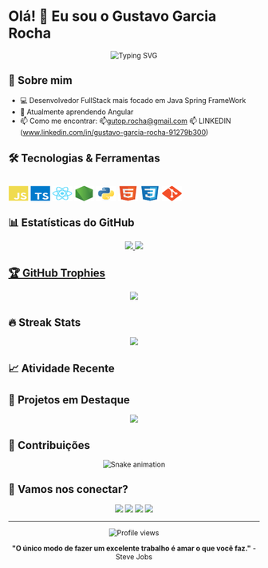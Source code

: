 # Olá! 👋 Eu sou o Gustavo Garcia Rocha

<div align="center">
  
![Typing SVG](https://readme-typing-svg.herokuapp.com/?color=00bfbf&size=35&center=true&vCenter=true&width=1000&lines=Bem-vindo+ao+meu+perfil!;Desenvolvedor+apaixonado+por+tecnologia;Sempre+aprendendo+algo+novo;Vamos+construir+o+futuro+juntos!)

</div>

## 🚀 Sobre mim

- 💻 Desenvolvedor FullStack mais focado em Java Spring FrameWork
- 🌱 Atualmente aprendendo Angular
- 📫 Como me encontrar: 📫gutop.rocha@gmail.com 📫 LINKEDIN (www.linkedin.com/in/gustavo-garcia-rocha-91279b300)

## 🛠️ Tecnologias & Ferramentas

<div style="display: inline_block"><br>
  <img align="center" alt="JavaScript" height="30" width="40" src="https://raw.githubusercontent.com/devicons/devicon/master/icons/javascript/javascript-plain.svg">
  <img align="center" alt="TypeScript" height="30" width="40" src="https://raw.githubusercontent.com/devicons/devicon/master/icons/typescript/typescript-plain.svg">
  <img align="center" alt="React" height="30" width="40" src="https://raw.githubusercontent.com/devicons/devicon/master/icons/react/react-original.svg">
  <img align="center" alt="Node.js" height="30" width="40" src="https://raw.githubusercontent.com/devicons/devicon/master/icons/nodejs/nodejs-original.svg">
  <img align="center" alt="Python" height="30" width="40" src="https://raw.githubusercontent.com/devicons/devicon/master/icons/python/python-original.svg">
  <img align="center" alt="HTML" height="30" width="40" src="https://raw.githubusercontent.com/devicons/devicon/master/icons/html5/html5-original.svg">
  <img align="center" alt="CSS" height="30" width="40" src="https://raw.githubusercontent.com/devicons/devicon/master/icons/css3/css3-original.svg">
  <img align="center" alt="Git" height="30" width="40" src="https://raw.githubusercontent.com/devicons/devicon/master/icons/git/git-original.svg">
</div>

## 📊 Estatísticas do GitHub

<div align="center">
  <a href="https://github.com/[seu-usuario]">
  <img height="180em" src="https://github-readme-stats.vercel.app/api?username=[seu-usuario]&show_icons=true&theme=tokyonight&include_all_commits=true&count_private=true"/>
  <img height="180em" src="https://github-readme-stats.vercel.app/api/top-langs/?username=[seu-usuario]&layout=compact&langs_count=7&theme=tokyonight"/>
</div>

## 🏆 GitHub Trophies
<div align="center">
  <a href="https://github.com/[seu-usuario]">
    <img src="https://github-profile-trophy.vercel.app/?username=[seu-usuario]&theme=radical&row=2&no-bg=true&column=3&margin-w=15&margin-h=15" />
  </a>
</div>

## 🔥 Streak Stats
<div align="center">
  <a href="https://github.com/[seu-usuario]">
    <img src="https://github-readme-streak-stats.herokuapp.com/?user=[seu-usuario]&theme=tokyonight&hide_border=true"/>
  </a>
</div>

## 📈 Atividade Recente

<!--START_SECTION:activity-->
<!--END_SECTION:activity-->

## 💼 Projetos em Destaque

<div align="center">
  <a href="https://github.com/[RochaGR]/[barbearia-restfull]">
    <img src="https://github-readme-stats.vercel.app/api/pin/?username=[seu-usuario]&repo=[projeto1]&theme=tokyonight" />
  </a>
  <!--
  <a href="https://github.com/[seu-usuario]/[projeto2]">
    <img src="https://github-readme-stats.vercel.app/api/pin/?username=[seu-usuario]&repo=[projeto2]&theme=tokyonight" />
  </a>
  -->
</div>

## 🐍 Contribuições

<div align="center">
  <img src="https://raw.githubusercontent.com/[seu-usuario]/[seu-usuario]/output/snake.svg" alt="Snake animation" />
</div>

## 🤝 Vamos nos conectar?

<div align="center">
  <a href="mailto:[seu-email]" target="_blank"><img src="https://img.shields.io/badge/-Gmail-%23333?style=for-the-badge&logo=gmail&logoColor=white" target="_blank"></a>
  <a href="https://linkedin.com/in/[seu-linkedin]" target="_blank"><img src="https://img.shields.io/badge/-LinkedIn-%230077B5?style=for-the-badge&logo=linkedin&logoColor=white" target="_blank"></a>
  <a href="https://instagram.com/[seu-instagram]" target="_blank"><img src="https://img.shields.io/badge/-Instagram-%23E4405F?style=for-the-badge&logo=instagram&logoColor=white" target="_blank"></a>
  <a href="https://discord.gg/[seu-discord]" target="_blank"><img src="https://img.shields.io/badge/Discord-7289DA?style=for-the-badge&logo=discord&logoColor=white" target="_blank"></a>
</div>

---

<div align="center">
  <img src="https://komarev.com/ghpvc/?username=[seu-usuario]&color=00bfbf&style=flat-square" alt="Profile views" />
</div>

<div align="center">
  
**"O único modo de fazer um excelente trabalho é amar o que você faz."** - Steve Jobs

</div>
